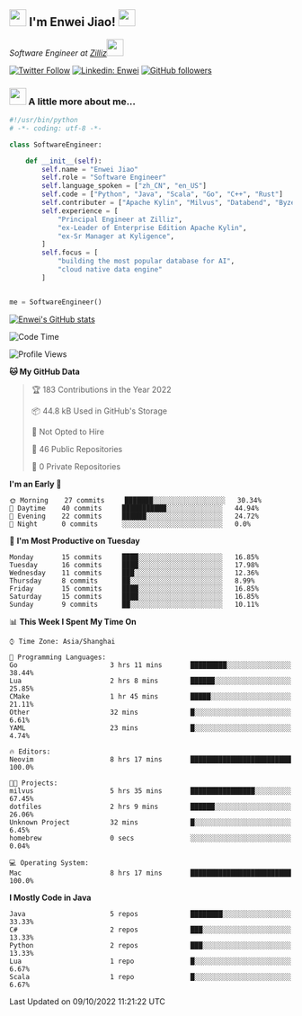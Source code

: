 <h2><img src="https://emojis.slackmojis.com/emojis/images/1531849430/4246/blob-sunglasses.gif?1531849430" width="30"/> I'm  Enwei Jiao! <img src="https://media.giphy.com/media/juBt25nT1KGys/giphy.gif" width=30> </h2>
<!-- <img align='right' src="https://media.giphy.com/media/M9gbBd9nbDrOTu1Mqx/giphy.gif" width="230"> -->
<p><em>Software Engineer at <a href="https://zilliz.com/">Zilliz</a><img src="https://media.giphy.com/media/WUlplcMpOCEmTGBtBW/giphy.gif" width="30"></em></p>

[![Twitter Follow](https://img.shields.io/twitter/follow/misteranmol?label=Follow)](https://twitter.com/intent/follow?screen_name=EnweiJiao)
[![Linkedin: Enwei](https://img.shields.io/badge/-enwei-blue?style=&logo=Linkedin&logoColor=white&link=https://www.linkedin.com/in/enwei-jiao-41192a97)](https://www.linkedin.com/in/enwei-jiao-41192a97/)
[![GitHub followers](https://img.shields.io/github/followers/jiaoew1991?label=Follow&style=social)](https://github.com/jiaoew1991)


### <img src="https://media.giphy.com/media/VgCDAzcKvsR6OM0uWg/giphy.gif" width="30"> A little more about me...  

```python
#!/usr/bin/python
# -*- coding: utf-8 -*-

class SoftwareEngineer:

    def __init__(self):
        self.name = "Enwei Jiao"
        self.role = "Software Engineer"
        self.language_spoken = ["zh_CN", "en_US"]
        self.code = ["Python", "Java", "Scala", "Go", "C++", "Rust"]
        self.contributer = ["Apache Kylin", "Milvus", "Databend", "Byzer-Lang"]
        self.experience = [
            "Principal Engineer at Zilliz",
            "ex-Leader of Enterprise Edition Apache Kylin",
            "ex-Sr Manager at Kyligence",
        ]
        self.focus = [
            "building the most popular database for AI",
            "cloud native data engine"
        ]


me = SoftwareEngineer()
```

[![Enwei's GitHub stats](https://github-readme-stats.vercel.app/api?username=jiaoew1991&count_private=true&show_icons=true)](https://github.com/jiaoew1991/jiaoew1991)

<!-- [![Top Langs](https://github-readme-stats.vercel.app/api/top-langs/?username=jiaoew1991&layout=compact)](https://github.com/jiaoew1991/jiaoew1991) -->

<!--START_SECTION:waka-->
![Code Time](http://img.shields.io/badge/Code%20Time-175%20hrs%2038%20mins-blue)

![Profile Views](http://img.shields.io/badge/Profile%20Views-5-blue)

**🐱 My GitHub Data** 

> 🏆 183 Contributions in the Year 2022
 > 
> 📦 44.8 kB Used in GitHub's Storage 
 > 
> 🚫 Not Opted to Hire
 > 
> 📜 46 Public Repositories 
 > 
> 🔑 0 Private Repositories  
 > 
**I'm an Early 🐤** 

```text
🌞 Morning    27 commits     ███████░░░░░░░░░░░░░░░░░░   30.34% 
🌆 Daytime    40 commits     ███████████░░░░░░░░░░░░░░   44.94% 
🌃 Evening    22 commits     ██████░░░░░░░░░░░░░░░░░░░   24.72% 
🌙 Night      0 commits      ░░░░░░░░░░░░░░░░░░░░░░░░░   0.0%

```
📅 **I'm Most Productive on Tuesday** 

```text
Monday       15 commits     ████░░░░░░░░░░░░░░░░░░░░░   16.85% 
Tuesday      16 commits     ████░░░░░░░░░░░░░░░░░░░░░   17.98% 
Wednesday    11 commits     ███░░░░░░░░░░░░░░░░░░░░░░   12.36% 
Thursday     8 commits      ██░░░░░░░░░░░░░░░░░░░░░░░   8.99% 
Friday       15 commits     ████░░░░░░░░░░░░░░░░░░░░░   16.85% 
Saturday     15 commits     ████░░░░░░░░░░░░░░░░░░░░░   16.85% 
Sunday       9 commits      ██░░░░░░░░░░░░░░░░░░░░░░░   10.11%

```


📊 **This Week I Spent My Time On** 

```text
⌚︎ Time Zone: Asia/Shanghai

💬 Programming Languages: 
Go                       3 hrs 11 mins       █████████░░░░░░░░░░░░░░░░   38.44% 
Lua                      2 hrs 8 mins        ██████░░░░░░░░░░░░░░░░░░░   25.85% 
CMake                    1 hr 45 mins        █████░░░░░░░░░░░░░░░░░░░░   21.11% 
Other                    32 mins             █░░░░░░░░░░░░░░░░░░░░░░░░   6.61% 
YAML                     23 mins             █░░░░░░░░░░░░░░░░░░░░░░░░   4.74%

🔥 Editors: 
Neovim                   8 hrs 17 mins       █████████████████████████   100.0%

🐱‍💻 Projects: 
milvus                   5 hrs 35 mins       ████████████████░░░░░░░░░   67.45% 
dotfiles                 2 hrs 9 mins        ██████░░░░░░░░░░░░░░░░░░░   26.06% 
Unknown Project          32 mins             █░░░░░░░░░░░░░░░░░░░░░░░░   6.45% 
homebrew                 0 secs              ░░░░░░░░░░░░░░░░░░░░░░░░░   0.04%

💻 Operating System: 
Mac                      8 hrs 17 mins       █████████████████████████   100.0%

```

**I Mostly Code in Java** 

```text
Java                     5 repos             ████████░░░░░░░░░░░░░░░░░   33.33% 
C#                       2 repos             ███░░░░░░░░░░░░░░░░░░░░░░   13.33% 
Python                   2 repos             ███░░░░░░░░░░░░░░░░░░░░░░   13.33% 
Lua                      1 repo              █░░░░░░░░░░░░░░░░░░░░░░░░   6.67% 
Scala                    1 repo              █░░░░░░░░░░░░░░░░░░░░░░░░   6.67%

```



 Last Updated on 09/10/2022 11:21:22 UTC
<!--END_SECTION:waka-->
